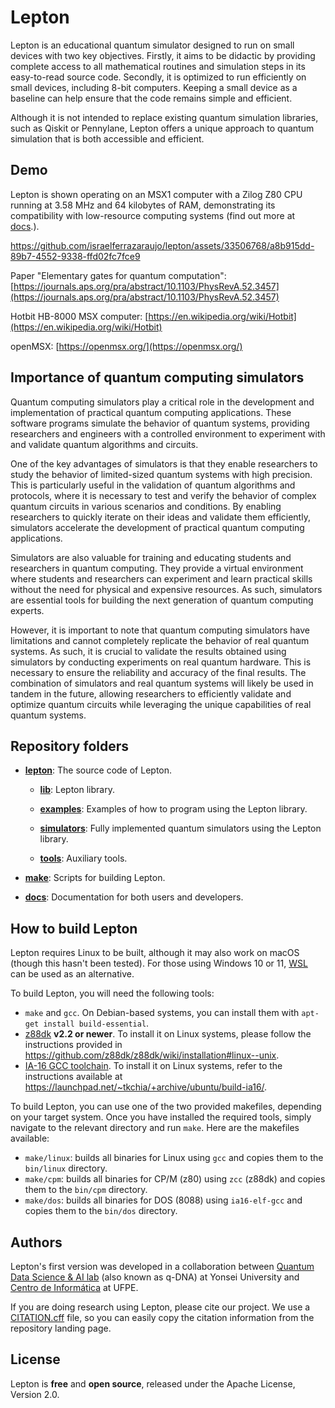 # Lepton
Lepton is an educational quantum simulator designed to run on small devices with two key objectives. Firstly, it aims to be didactic by providing complete access to all mathematical routines and simulation steps in its easy-to-read source code. Secondly, it is optimized to run efficiently on small devices, including 8-bit computers. Keeping a small device as a baseline can help ensure that the code remains simple and efficient.

Although it is not intended to replace existing quantum simulation libraries, such as Qiskit or Pennylane, Lepton offers a unique approach to quantum simulation that is both accessible and efficient.

## Demo
Lepton is shown operating on an MSX1 computer with a Zilog Z80 CPU running at 3.58 MHz and 64 kilobytes of RAM, demonstrating its compatibility with low-resource computing systems (find out more at [docs](docs).).

https://github.com/israelferrazaraujo/lepton/assets/33506768/a8b915dd-89b7-4552-9338-ffd02fc7fce9

Paper "Elementary gates for quantum computation":
[https://journals.aps.org/pra/abstract/10.1103/PhysRevA.52.3457](https://journals.aps.org/pra/abstract/10.1103/PhysRevA.52.3457)

Hotbit HB-8000 MSX computer:
[https://en.wikipedia.org/wiki/Hotbit](https://en.wikipedia.org/wiki/Hotbit)

openMSX:
[https://openmsx.org/](https://openmsx.org/)

## Importance of quantum computing simulators
Quantum computing simulators play a critical role in the development and implementation of practical quantum computing applications. These software programs simulate the behavior of quantum systems, providing researchers and engineers with a controlled environment to experiment with and validate quantum algorithms and circuits.

One of the key advantages of simulators is that they enable researchers to study the behavior of limited-sized quantum systems with high precision. This is particularly useful in the validation of quantum algorithms and protocols, where it is necessary to test and verify the behavior of complex quantum circuits in various scenarios and conditions. By enabling researchers to quickly iterate on their ideas and validate them efficiently, simulators accelerate the development of practical quantum computing applications.

Simulators are also valuable for training and educating students and researchers in quantum computing. They provide a virtual environment where students and researchers can experiment and learn practical skills without the need for physical and expensive resources. As such, simulators are essential tools for building the next generation of quantum computing experts.

However, it is important to note that quantum computing simulators have limitations and cannot completely replicate the behavior of real quantum systems. As such, it is crucial to validate the results obtained using simulators by conducting experiments on real quantum hardware. This is necessary to ensure the reliability and accuracy of the final results. The combination of simulators and real quantum systems will likely be used in tandem in the future, allowing researchers to efficiently validate and optimize quantum circuits while leveraging the unique capabilities of real quantum systems.

## Repository folders
* [**lepton**](/lepton): The source code of Lepton.

    * [**lib**](lepton/lib): Lepton library.

    * [**examples**](lepton/examples): Examples of how to program using the Lepton library.

    * [**simulators**](lepton/simulators): Fully implemented quantum simulators using the Lepton library.

    * [**tools**](lepton/tools): Auxiliary tools.

* [**make**](/make): Scripts for building Lepton.

* [**docs**](/docs): Documentation for both users and developers.

## How to build Lepton
Lepton requires Linux to be built, although it may also work on macOS (though this hasn't been tested). For those using Windows 10 or 11, [WSL](https://learn.microsoft.com/en-us/windows/wsl/) can be used as an alternative.

To build Lepton, you will need the following tools:

* `make` and `gcc`. On Debian-based systems, you can install them with `apt-get install build-essential`.
* [z88dk](https://z88dk.org/) **v2.2 or newer**. To install it on Linux systems, please follow the instructions provided in https://github.com/z88dk/z88dk/wiki/installation#linux--unix.
* [IA-16 GCC toolchain](https://gitlab.com/tkchia/build-ia16). To install it on Linux systems, refer to the instructions available at https://launchpad.net/~tkchia/+archive/ubuntu/build-ia16/.

To build Lepton, you can use one of the two provided makefiles, depending on your target system. Once you have installed the required tools, simply navigate to the relevant directory and run `make`. Here are the makefiles available:

* `make/linux`: builds all binaries for Linux using `gcc` and copies them to the `bin/linux` directory.
* `make/cpm`: builds all binaries for CP/M (z80) using `zcc` (z88dk) and copies them to the `bin/cpm` directory.
* `make/dos`: builds all binaries for DOS (8088) using `ia16-elf-gcc` and copies them to the `bin/dos` directory.

## Authors
Lepton's first version was developed in a collaboration between [Quantum Data Science & AI lab](https://quantumpark.yonsei.ac.kr/) (also known as q-DNA) at Yonsei University and [Centro de Informática](https://portal.cin.ufpe.br) at UFPE.

If you are doing research using Lepton, please cite our project.
We use a [CITATION.cff](https://citation-file-format.github.io/) file, so you can easily copy the citation information from the repository landing page.

## License
Lepton is **free** and **open source**, released under the Apache License, Version 2.0.
